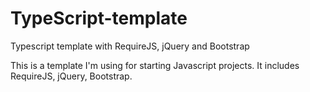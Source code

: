 # TypeScript-template
Typescript template with RequireJS, jQuery and Bootstrap


This is a template I'm using for starting Javascript projects. It includes RequireJS, jQuery, Bootstrap.

